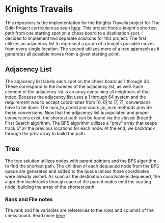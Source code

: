 # Knights Travails
This repository is the implementation for the Knights Travails project for The Odin Project curriculum as seen [here](https://www.theodinproject.com/lessons/ruby-knights-travails). This project finds a knight's shortest path from one starting spot on a chess board to a destination spot. I decided to implement two separate solutions for this project. The first utilizes an adjacency list to represent a graph of a knights possible moves from every single location. The second utilizes more of a tree approach as it generates all possible moves from a given starting point.

## Adjacency List
The adjacency list labels each spot on the chess board as 1 through 64. These correspond to the indeces of the adjacency list, as well. Each element of the adjacency list is an array containing all neighbors of that index. Because the adjacency list uses a 1 through 64 system and the requirement was to accept coordinates from [0, 0] to [7, 7], conversions have to be done. The num_to_coord and coord_to_num methods provide these conversions. Now that the adjacency list is populated and proper conversions exist, the shortest path can be found via the classic Breadth First Search algorithm. The BFS algorithm utilizes a "prev" array that keeps track of all the previous locations for each node. At the end, we backtrack through the prev array to build the path.

## Tree
The tree solution utilizes nodes with parent pointers and the BFS algorithm to find the shortest path. The children of each dequeued node from the BFS queue are generated and added to the queue unless those coordinates were already visited. As soon as the destination coordinate is dequeued, the algorithm backtracks through each of the parent nodes until the starting node, building the array of the shortest path

### Rank and File notes
The rank and file variables are references to the rows and columns of the chess board. Read more [here](https://en.wikipedia.org/wiki/Chessboard)
